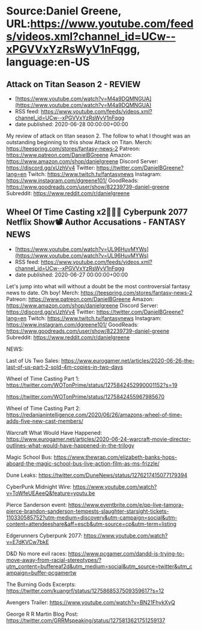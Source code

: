 # Source:Daniel Greene, URL:https://www.youtube.com/feeds/videos.xml?channel_id=UCw--xPGVVxYzRsWyV1nFqgg, language:en-US

## Attack on Titan Season 2 - REVIEW
 - [https://www.youtube.com/watch?v=M4a9DQMNGUA](https://www.youtube.com/watch?v=M4a9DQMNGUA)
 - RSS feed: https://www.youtube.com/feeds/videos.xml?channel_id=UCw--xPGVVxYzRsWyV1nFqgg
 - date published: 2020-06-28 00:00:00+00:00

My review of attack on titan season 2. The follow to what I thought was an outstanding beginning to this show Attack on Titan. 
Merch: https://teespring.com/stores/fantasy-news-2
Patreon: https://www.patreon.com/DanielBGreene
Amazon: https://www.amazon.com/shop/danielgreene
Discord Server: https://discord.gg/xUzhVv4
Twitter: https://twitter.com/DanielBGreene?lang=en
Twitch: https://www.twitch.tv/fantasynews
Instagram: https://www.instagram.com/dgreene101/
GoodReads: https://www.goodreads.com/user/show/82239739-daniel-greene
Subreddit: https://www.reddit.com/r/danielgreene

## Wheel Of Time Casting x2👨‍👨‍👧 Cyberpunk 2077 Netflix Show📽️ Author Accusations - FANTASY NEWS
 - [https://www.youtube.com/watch?v=UL96HuvMYWs](https://www.youtube.com/watch?v=UL96HuvMYWs)
 - RSS feed: https://www.youtube.com/feeds/videos.xml?channel_id=UCw--xPGVVxYzRsWyV1nFqgg
 - date published: 2020-06-27 00:00:00+00:00

Let's jump into what will without a doubt be the most controversial fantasy news to date. Oh boy! 
Merch: https://teespring.com/stores/fantasy-news-2
Patreon: https://www.patreon.com/DanielBGreene
Amazon: https://www.amazon.com/shop/danielgreene
Discord Server: https://discord.gg/xUzhVv4
Twitter: https://twitter.com/DanielBGreene?lang=en
Twitch: https://www.twitch.tv/fantasynews
Instagram: https://www.instagram.com/dgreene101/
GoodReads: https://www.goodreads.com/user/show/82239739-daniel-greene
Subreddit: https://www.reddit.com/r/danielgreene

NEWS: 

Last of Us Two Sales: https://www.eurogamer.net/articles/2020-06-26-the-last-of-us-part-2-sold-4m-copies-in-two-days

Wheel of Time Casting Part 1: https://twitter.com/WOTonPrime/status/1275842452990001152?s=19

https://twitter.com/WOTonPrime/status/1275842455967985670

Wheel of Time Casting Part 2: https://redanianintelligence.com/2020/06/26/amazons-wheel-of-time-adds-five-new-cast-members/

Warcraft What Would Have Happened: https://www.eurogamer.net/articles/2020-06-24-warcraft-movie-director-outlines-what-would-have-happened-in-the-trilogy

Magic School Bus: https://www.thewrap.com/elizabeth-banks-hops-aboard-the-magic-school-bus-live-action-film-as-ms-frizzle/

Dune Leaks: https://twitter.com/DuneNews/status/1276217415077179394

CyberPunk Midnight Wire: https://www.youtube.com/watch?v=ToWfeUEAeeQ&feature=youtu.be

Pierce Sanderson event: https://www.eventbrite.com/e/pp-live-tamora-pierce-brandon-sanderson-tempests-slaughter-starsight-tickets-110330585752?utm-medium=discovery&utm-campaign=social&utm-content=attendeeshare&aff=escb&utm-source=cp&utm-term=listing

Edgerunners Cyberpunk 2077: https://www.youtube.com/watch?v=E7dKVCw7bkE

D&D No more evil races: https://www.pcgamer.com/dandd-is-trying-to-move-away-from-racial-stereotypes/?utm_content=buffereaf2d&utm_medium=social&utm_source=twitter&utm_campaign=buffer-pcgamertw

The Burning Gods Excerpts: https://twitter.com/kuangrf/status/1275868537509359617?s=12

Avengers Trailer: https://www.youtube.com/watch?v=BN21FhykXyQ

George R R Martin Blog Post: https://twitter.com/GRRMspeaking/status/1275813621751259137


